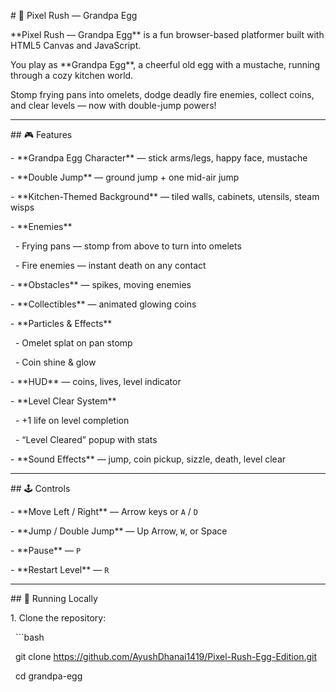 \# 🥚 Pixel Rush — Grandpa Egg



\*\*Pixel Rush — Grandpa Egg\*\* is a fun browser-based platformer built with HTML5 Canvas and JavaScript.  

You play as \*\*Grandpa Egg\*\*, a cheerful old egg with a mustache, running through a cozy kitchen world.  

Stomp frying pans into omelets, dodge deadly fire enemies, collect coins, and clear levels — now with double-jump powers!



---



\## 🎮 Features



\- \*\*Grandpa Egg Character\*\* — stick arms/legs, happy face, mustache

\- \*\*Double Jump\*\* — ground jump + one mid-air jump

\- \*\*Kitchen-Themed Background\*\* — tiled walls, cabinets, utensils, steam wisps

\- \*\*Enemies\*\*

&nbsp; - Frying pans — stomp from above to turn into omelets

&nbsp; - Fire enemies — instant death on any contact

\- \*\*Obstacles\*\* — spikes, moving enemies

\- \*\*Collectibles\*\* — animated glowing coins

\- \*\*Particles \& Effects\*\*

&nbsp; - Omelet splat on pan stomp

&nbsp; - Coin shine \& glow

\- \*\*HUD\*\* — coins, lives, level indicator

\- \*\*Level Clear System\*\*

&nbsp; - +1 life on level completion

&nbsp; - “Level Cleared” popup with stats

\- \*\*Sound Effects\*\* — jump, coin pickup, sizzle, death, level clear



---



\## 🕹 Controls



\- \*\*Move Left / Right\*\* — Arrow keys or `A` / `D`

\- \*\*Jump / Double Jump\*\* — Up Arrow, `W`, or Space

\- \*\*Pause\*\* — `P`

\- \*\*Restart Level\*\* — `R`



---



\## 🚀 Running Locally



1\. Clone the repository:

&nbsp;  ```bash

&nbsp;  git clone https://github.com/AyushDhanai1419/Pixel-Rush-Egg-Edition.git

&nbsp;  cd grandpa-egg



